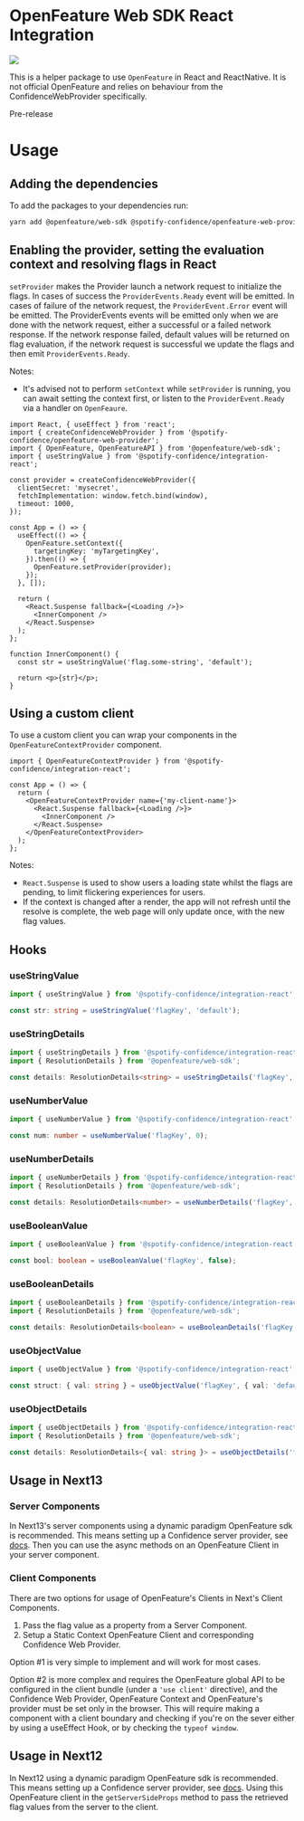 # OpenFeature Web SDK React Integration

![](https://img.shields.io/badge/lifecycle-beta-a0c3d2.svg)

This is a helper package to use `OpenFeature` in React and ReactNative. It is not official OpenFeature and relies on behaviour from
the ConfidenceWebProvider specifically.

Pre-release

# Usage

## Adding the dependencies

To add the packages to your dependencies run:

```sh
yarn add @openfeature/web-sdk @spotify-confidence/openfeature-web-provider @spotify-confidence/integration-react
```

## Enabling the provider, setting the evaluation context and resolving flags in React

`setProvider` makes the Provider launch a network request to initialize the flags. In cases of success the `ProviderEvents.Ready`
event will be emitted. In cases of failure of the network request, the `ProviderEvent.Error` event will be emitted. The
ProviderEvents events will be emitted only when we are done with the network request, either a successful or a failed
network response. If the network response failed, default values will be returned on flag evaluation, if the network
request is successful we update the flags and then emit `ProviderEvents.Ready`.

Notes:

- It's advised not to perform `setContext` while `setProvider` is running, you can await setting the context first, or listen to the `ProviderEvent.Ready` via a handler on `OpenFeaure`.

```tsx
import React, { useEffect } from 'react';
import { createConfidenceWebProvider } from '@spotify-confidence/openfeature-web-provider';
import { OpenFeature, OpenFeatureAPI } from '@openfeature/web-sdk';
import { useStringValue } from '@spotify-confidence/integration-react';

const provider = createConfidenceWebProvider({
  clientSecret: 'mysecret',
  fetchImplementation: window.fetch.bind(window),
  timeout: 1000,
});

const App = () => {
  useEffect(() => {
    OpenFeature.setContext({
      targetingKey: 'myTargetingKey',
    }).then(() => {
      OpenFeature.setProvider(provider);
    });
  }, []);

  return (
    <React.Suspense fallback={<Loading />}>
      <InnerComponent />
    </React.Suspense>
  );
};

function InnerComponent() {
  const str = useStringValue('flag.some-string', 'default');

  return <p>{str}</p>;
}
```

## Using a custom client

To use a custom client you can wrap your components in the `OpenFeatureContextProvider` component.

```tsx
import { OpenFeatureContextProvider } from '@spotify-confidence/integration-react';

const App = () => {
  return (
    <OpenFeatureContextProvider name={'my-client-name'}>
      <React.Suspense fallback={<Loading />}>
        <InnerComponent />
      </React.Suspense>
    </OpenFeatureContextProvider>
  );
};
```

Notes:

- `React.Suspense` is used to show users a loading state whilst the flags are pending, to limit flickering experiences for users.
- If the context is changed after a render, the app will not refresh until the resolve is complete, the web page will only update once, with the new flag values.

## Hooks

### useStringValue

```ts
import { useStringValue } from '@spotify-confidence/integration-react';

const str: string = useStringValue('flagKey', 'default');
```

### useStringDetails

```ts
import { useStringDetails } from '@spotify-confidence/integration-react';
import { ResolutionDetails } from '@openfeature/web-sdk';

const details: ResolutionDetails<string> = useStringDetails('flagKey', 'default');
```

### useNumberValue

```ts
import { useNumberValue } from '@spotify-confidence/integration-react';

const num: number = useNumberValue('flagKey', 0);
```

### useNumberDetails

```ts
import { useNumberDetails } from '@spotify-confidence/integration-react';
import { ResolutionDetails } from '@openfeature/web-sdk';

const details: ResolutionDetails<number> = useNumberDetails('flagKey', 0);
```

### useBooleanValue

```ts
import { useBooleanValue } from '@spotify-confidence/integration-react';

const bool: boolean = useBooleanValue('flagKey', false);
```

### useBooleanDetails

```ts
import { useBooleanDetails } from '@spotify-confidence/integration-react';
import { ResolutionDetails } from '@openfeature/web-sdk';

const details: ResolutionDetails<boolean> = useBooleanDetails('flagKey', false);
```

### useObjectValue

```ts
import { useObjectValue } from '@spotify-confidence/integration-react';

const struct: { val: string } = useObjectValue('flagKey', { val: 'default' });
```

### useObjectDetails

```ts
import { useObjectDetails } from '@spotify-confidence/integration-react';
import { ResolutionDetails } from '@openfeature/web-sdk';

const details: ResolutionDetails<{ val: string }> = useObjectDetails('flagKey', { val: 'default' });
```

## Usage in Next13

### Server Components

In Next13's server components using a dynamic paradigm OpenFeature sdk is recommended. This means setting up a
Confidence server provider, see [docs](../openfeature-server-provider/README.md). Then you can use the async methods on
an OpenFeature Client in your server component.

### Client Components

There are two options for usage of OpenFeature's Clients in Next's Client Components.

1.  Pass the flag value as a property from a Server Component.
1.  Setup a Static Context OpenFeature Client and corresponding Confidence Web Provider.

Option #1 is very simple to implement and will work for most cases.

Option #2 is more complex and requires the OpenFeature global API to be configured in the client bundle (under a
`'use client'` directive), and the Confidence Web Provider, OpenFeature Context and OpenFeature's provider must be
set only in the browser. This will require making a component with a client boundary and checking if you're on the sever
either by using a useEffect Hook, or by checking the `typeof window`.

## Usage in Next12

In Next12 using a dynamic paradigm OpenFeature sdk is recommended. This means setting up a
Confidence server provider, see [docs](../openfeature-server-provider/README.md). Using this OpenFeature client in the
`getServerSideProps` method to pass the retrieved flag values from the server to the client.

